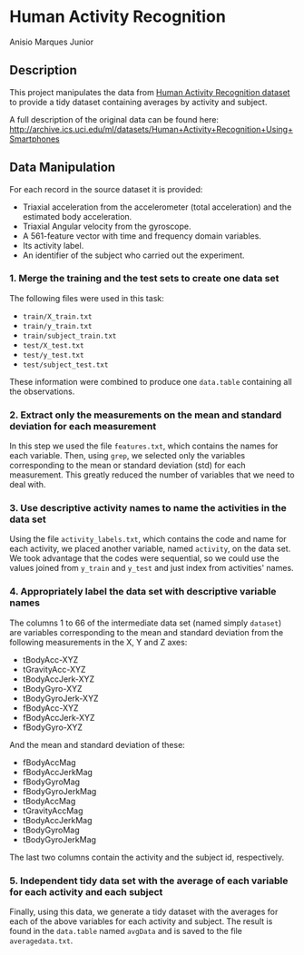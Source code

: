 # Human Activity Recognition

Anisio Marques Junior

## Description

This project manipulates the data from [Human Activity Recognition dataset](https://d396qusza40orc.cloudfront.net/getdata%2Fprojectfiles%2FUCI%20HAR%20Dataset.zip) to provide a tidy dataset containing averages by activity and subject.

A full description of the original data can be found here: http://archive.ics.uci.edu/ml/datasets/Human+Activity+Recognition+Using+Smartphones


## Data Manipulation

For each record in the source dataset it is provided:

 - Triaxial acceleration from the accelerometer (total acceleration) and the estimated body acceleration.
 - Triaxial Angular velocity from the gyroscope.
 - A 561-feature vector with time and frequency domain variables.
 - Its activity label.
 - An identifier of the subject who carried out the experiment.

### 1. Merge the training and the test sets to create one data set

The following files were used in this task:

 - `train/X_train.txt`
 - `train/y_train.txt`
 - `train/subject_train.txt`
 - `test/X_test.txt`
 - `test/y_test.txt`
 - `test/subject_test.txt`
 
These information were combined to produce one `data.table` containing all the observations.

### 2. Extract only the measurements on the mean and standard deviation for each measurement

In this step we used the file `features.txt`, which contains the names for each variable. Then, using `grep`, we selected only the variables corresponding to the mean or standard deviation (std) for each measurement. This greatly reduced the number of variables that we need to deal with.


### 3. Use descriptive activity names to name the activities in the data set

Using the file `activity_labels.txt`, which contains the code and name for each activity, we placed another variable, named `activity`, on the data set. We took advantage that the codes were sequential, so we could use the values joined from `y_train` and `y_test` and just index from activities' names.


### 4. Appropriately label the data set with descriptive variable names

The columns 1 to 66 of the intermediate data set (named simply `dataset`) are variables corresponding to the mean and standard deviation from the following measurements in the X, Y and Z axes:

 - tBodyAcc-XYZ
 - tGravityAcc-XYZ
 - tBodyAccJerk-XYZ
 - tBodyGyro-XYZ
 - tBodyGyroJerk-XYZ
 - fBodyAcc-XYZ
 - fBodyAccJerk-XYZ
 - fBodyGyro-XYZ


And the mean and standard deviation of these: 

 - fBodyAccMag
 - fBodyAccJerkMag
 - fBodyGyroMag
 - fBodyGyroJerkMag
 - tBodyAccMag
 - tGravityAccMag
 - tBodyAccJerkMag
 - tBodyGyroMag
 - tBodyGyroJerkMag
 
The last two columns contain the activity and the subject id, respectively.

### 5. Independent tidy data set with the average of each variable for each activity and each subject

Finally, using this data, we generate a tidy dataset with the averages for each of the above variables for each activity and subject. The result is found in the `data.table` named `avgData` and is saved to the file `averagedata.txt`.


